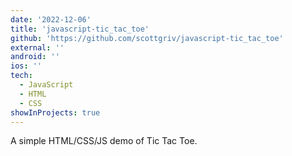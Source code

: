 ```yaml
---
date: '2022-12-06'
title: 'javascript-tic_tac_toe'
github: 'https://github.com/scottgriv/javascript-tic_tac_toe'
external: ''
android: ''
ios: ''
tech:
  - JavaScript
  - HTML
  - CSS
showInProjects: true
---
```


A simple HTML/CSS/JS demo of Tic Tac Toe.
